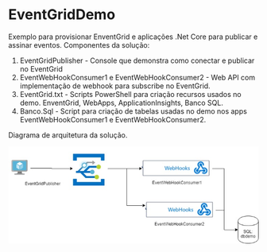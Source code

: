 # EventGridDemo
Exemplo para provisionar EnventGrid e aplicações .Net Core para publicar e assinar eventos.
Componentes da solução:
1. EventGridPublisher - Console que demonstra como conectar e publicar no EventGrid
2. EventWebHookConsumer1 e EventWebHookConsumer2 - Web API com implementação de webhook para subscribe no EventGrid.
3. EventGrid.txt - Scripts PowerShell para criação recursos usados no demo. EnventGrid, WebApps, ApplicationInsights, Banco SQL.
4. Banco.Sql - Script para criação de tabelas usadas no demo nos apps EventWebHookConsumer1 e EventWebHookConsumer2.

Diagrama de arquitetura da solução.

![Alt text](EnventGridDemo.jpg?raw=true "Diagrama de arquitetura")
